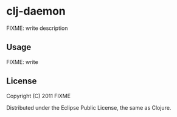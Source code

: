 # clj-daemon

FIXME: write description

## Usage

FIXME: write

## License

Copyright (C) 2011 FIXME

Distributed under the Eclipse Public License, the same as Clojure.
